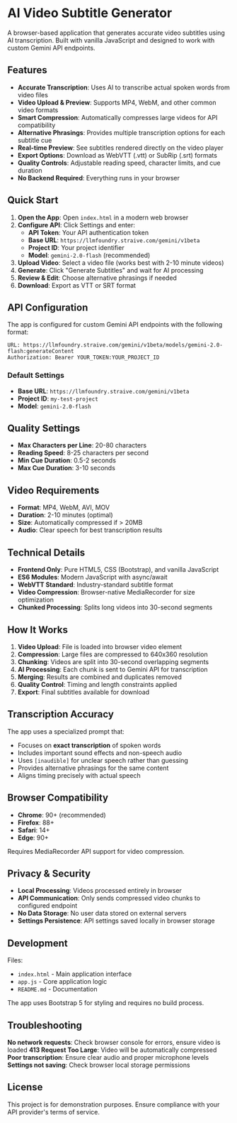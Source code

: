 # AI Video Subtitle Generator

A browser-based application that generates accurate video subtitles using AI transcription. Built with vanilla JavaScript and designed to work with custom Gemini API endpoints.

## Features

- **Accurate Transcription**: Uses AI to transcribe actual spoken words from video files
- **Video Upload & Preview**: Supports MP4, WebM, and other common video formats
- **Smart Compression**: Automatically compresses large videos for API compatibility
- **Alternative Phrasings**: Provides multiple transcription options for each subtitle cue
- **Real-time Preview**: See subtitles rendered directly on the video player
- **Export Options**: Download as WebVTT (.vtt) or SubRip (.srt) formats
- **Quality Controls**: Adjustable reading speed, character limits, and cue duration
- **No Backend Required**: Everything runs in your browser

## Quick Start

1. **Open the App**: Open `index.html` in a modern web browser
2. **Configure API**: Click Settings and enter:
   - **API Token**: Your API authentication token
   - **Base URL**: `https://llmfoundry.straive.com/gemini/v1beta`
   - **Project ID**: Your project identifier
   - **Model**: `gemini-2.0-flash` (recommended)
3. **Upload Video**: Select a video file (works best with 2-10 minute videos)
4. **Generate**: Click "Generate Subtitles" and wait for AI processing
5. **Review & Edit**: Choose alternative phrasings if needed
6. **Download**: Export as VTT or SRT format

## API Configuration

The app is configured for custom Gemini API endpoints with the following format:

```
URL: https://llmfoundry.straive.com/gemini/v1beta/models/gemini-2.0-flash:generateContent
Authorization: Bearer YOUR_TOKEN:YOUR_PROJECT_ID
```

### Default Settings
- **Base URL**: `https://llmfoundry.straive.com/gemini/v1beta`
- **Project ID**: `my-test-project`
- **Model**: `gemini-2.0-flash`

## Quality Settings

- **Max Characters per Line**: 20-80 characters
- **Reading Speed**: 8-25 characters per second
- **Min Cue Duration**: 0.5-2 seconds
- **Max Cue Duration**: 3-10 seconds

## Video Requirements

- **Format**: MP4, WebM, AVI, MOV
- **Duration**: 2-10 minutes (optimal)
- **Size**: Automatically compressed if > 20MB
- **Audio**: Clear speech for best transcription results

## Technical Details

- **Frontend Only**: Pure HTML5, CSS (Bootstrap), and vanilla JavaScript
- **ES6 Modules**: Modern JavaScript with async/await
- **WebVTT Standard**: Industry-standard subtitle format
- **Video Compression**: Browser-native MediaRecorder for size optimization
- **Chunked Processing**: Splits long videos into 30-second segments

## How It Works

1. **Video Upload**: File is loaded into browser video element
2. **Compression**: Large files are compressed to 640x360 resolution
3. **Chunking**: Videos are split into 30-second overlapping segments
4. **AI Processing**: Each chunk is sent to Gemini API for transcription
5. **Merging**: Results are combined and duplicates removed
6. **Quality Control**: Timing and length constraints applied
7. **Export**: Final subtitles available for download

## Transcription Accuracy

The app uses a specialized prompt that:
- Focuses on **exact transcription** of spoken words
- Includes important sound effects and non-speech audio
- Uses `[inaudible]` for unclear speech rather than guessing
- Provides alternative phrasings for the same content
- Aligns timing precisely with actual speech

## Browser Compatibility

- **Chrome**: 90+ (recommended)
- **Firefox**: 88+
- **Safari**: 14+
- **Edge**: 90+

Requires MediaRecorder API support for video compression.

## Privacy & Security

- **Local Processing**: Videos processed entirely in browser
- **API Communication**: Only sends compressed video chunks to configured endpoint
- **No Data Storage**: No user data stored on external servers
- **Settings Persistence**: API settings saved locally in browser storage

## Development

Files:
- `index.html` - Main application interface
- `app.js` - Core application logic
- `README.md` - Documentation

The app uses Bootstrap 5 for styling and requires no build process.

## Troubleshooting

**No network requests**: Check browser console for errors, ensure video is loaded
**413 Request Too Large**: Video will be automatically compressed
**Poor transcription**: Ensure clear audio and proper microphone levels
**Settings not saving**: Check browser local storage permissions

## License

This project is for demonstration purposes. Ensure compliance with your API provider's terms of service.